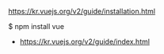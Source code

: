
https://kr.vuejs.org/v2/guide/installation.html

$ npm install vue

* https://kr.vuejs.org/v2/guide/index.html

